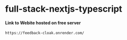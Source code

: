 # full-stack-nextjs-typescript

#### Link to Webite hosted on free server
```
https://feedback-cloak.onrender.com/
```
